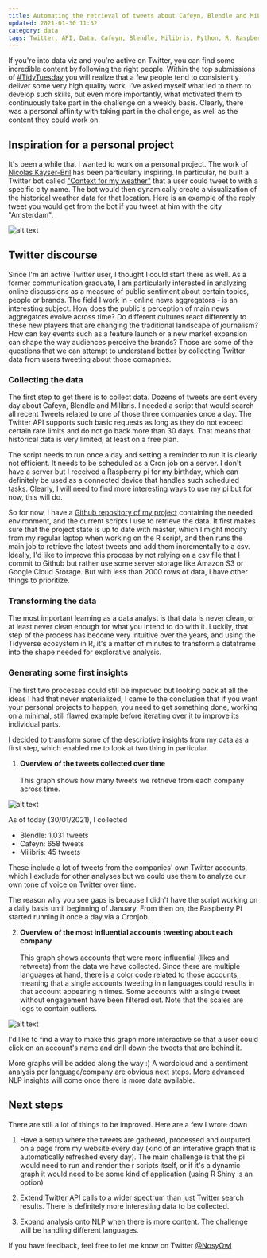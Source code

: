 ```yaml
---
title: Automating the retrieval of tweets about Cafeyn, Blendle and MiLibris
updated: 2021-01-30 11:32
category: data
tags: Twitter, API, Data, Cafeyn, Blendle, Milibris, Python, R, Raspberry Pi
---
```


If you're into data viz and you're active on Twitter, you can find some incredible content by following the right people. Within the top submissions of [#TidyTuesday](https://twitter.com/hashtag/TidyTuesday?src=hashtag_click) you will realize that a few people tend to consistently deliver some very high quality work. 
I've asked myself what led to them to develop such skills, but even more importantly, what motivated them to continuously take part in the challenge on a weekly basis.
Clearly, there was a personal affinity with taking part in the challenge, as well as the content they could work on.

## Inspiration for a personal project
It's been a while that I wanted to work on a personal project. The work of [Nicolas Kayser-Bril](https://twitter.com/nicolaskb) has been particularly inspiring. In particular, he built a Twitter bot called ["Context for my weather"](https://twitter.com/weathercontext) that a user could tweet to with a specific city name. The bot would then dynamically create a visualization of the historical weather data for that location. Here is an example of the reply tweet you would get from the bot if you tweet at him with the city "Amsterdam".

![alt text]({{site.url}}/assets/context_for_my_weather_amsterdam.jpg)


## Twitter discourse
Since I'm an active Twitter user, I thought I could start there as well. As a former communication graduate, I am particularly interested in analyzing online discussions as a measure of public sentiment about certain topics, people or brands. The field I work in - online news aggregators - is an interesting subject. How does the public's perception of main news aggregators evolve across time? Do different cultures react differently to these new players that are changing the traditional landscape of journalism? How can key events such as a feature launch or a new market expansion can shape the way audiences perceive the brands? Those are some of the questions that we can attempt to understand better by collecting Twitter data from users tweeting about those comapnies. 

### Collecting the data
The first step to get there is to collect data. Dozens of tweets are sent every day about Cafeyn, Blendle and Milibris. I needed a script that would search all recent Tweets related to one of those three companies once a day. The Twitter API supports such basic requests as long as they do not exceed certain rate limits and do not go back more than 30 days. That means that historical data is very limited, at least on a free plan. 

The script needs to run once a day and setting a reminder to run it is clearly not efficient. It needs to be scheduled as a Cron job on a server. I don't have a server but I received a Raspberry pi for my birthday, which can definitely be used as a connected device that handles such scheduled tasks. Clearly, I will need to find more interesting ways to use my pi but for now, this will do.  

So for now, I have a [Github repository of my project](https://github.com/arno12/twitter) containing the needed environment, and the current scripts I use to retrieve the data. It first makes sure that the project state is up to date with master, which I might modify from my regular laptop when working on the R script, and then runs the main job to retrieve the latest tweets and add them incrementally to a csv. Ideally, I'd like to improve this process by not relying on a csv file that I commit to Github but rather use some server storage like Amazon S3 or Google Cloud Storage. But with less than 2000 rows of data, I have other things to prioritize.

### Transforming the data
The most important learning as a data analyst is that data is never clean, or at least never clean enough for what you intend to do with it. Luckily, that step of the process has become very intuitive over the years, and using the Tidyverse ecosystem in R, it's a matter of minutes to transform a dataframe into the shape needed for explorative analysis. 

### Generating some first insights
The first two processes could still be improved but looking back at all the ideas I had that never materialized, I came to the conclusion that if you want your personal projects to happen, you need to get something done, working on a minimal, still flawed example before iterating over it to improve its individual parts.

I decided to transform some of the descriptive insights from my data as a first step, which enabled me to look at two thing in particular.

1. **Overview of the tweets collected over time**<br/><br/>
This graph shows how many tweets we retrieve from each company across time.  

![alt text]({{site.url}}/assets/2021-01-30-14h41_tweets_over_time.png)

As of today (30/01/2021), I collected

* Blendle: 1,031 tweets
* Cafeyn: 658 tweets
* Milibris: 45 tweets

These include a lot of tweets from the companies' own Twitter accounts, which I exclude for other analyses but we could use them to analyze our own tone of voice on Twitter over time.

The reason why you see gaps is because I didn't have the script working on a daily basis until beginning of January. 
From then on, the Raspberry Pi started running it once a day via a Cronjob.

2. **Overview of the most influential accounts tweeting about each company**<br/><br/>
This graph shows accounts that were more influential (likes and retweets) from the data we have collected. Since there are multiple languages at hand, there is a color code related to those accounts, meaning that a single accounts tweeting in n languages could results in that account appearing n times. Some accounts with a single tweet without engagement have been filtered out. Note that the scales are logs to contain outliers. 

![alt text]({{site.url}}/assets/2021-01-30-14h40_tweet_users.png)

I'd like to find a way to make this graph more interactive so that a user could click on an account's name and drill down the tweets that are behind it. 

More graphs will be added along the way :) A wordcloud and a sentiment analysis per language/company are obvious next steps. More advanced NLP insights will come once there is more data available.

## Next steps
There are still a lot of things to be improved. Here are a few I wrote down

1. Have a setup where the tweets are gathered, processed and outputed on a page from my website every day (kind of an interative graph that is automatically refreshed every day). The main challenge is that the pi would need to run and render the r scripts itself, or if it's a dynamic graph it would need to be some kind of application (using R Shiny is an option)

2. Extend Twitter API calls to a wider spectrum than just Twitter search results. There is definitely more interesting data to be collected.

3. Expand analysis onto NLP when there is more content. The challenge will be handling different languages. 

If you have feedback, feel free to let me know on Twitter [@NosyOwl](https://twitter.com/NosyOwl)